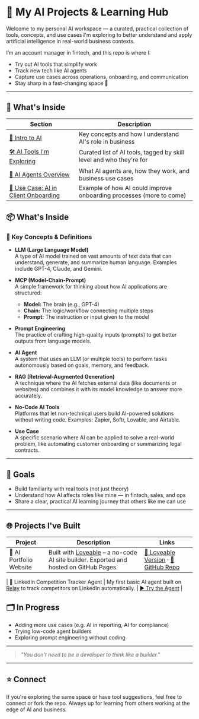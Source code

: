 # 🤖 My AI Projects & Learning Hub

Welcome to my personal AI workspace — a curated, practical collection of tools, concepts, and use cases I'm exploring to better understand and apply artificial intelligence in real-world business contexts.

I’m an account manager in fintech, and this repo is where I:
- Try out AI tools that simplify work
- Track new tech like AI agents
- Capture use cases across operations, onboarding, and communication
- Stay sharp in a fast-changing space 🚀

---

## 📁 What's Inside

| Section | Description |
|--------|-------------|
| [🧠 Intro to AI](./intro-to-ai.md) | Key concepts and how I understand AI's role in business |
| [🛠️ AI Tools I'm Exploring](./ai-tools.md) | Curated list of AI tools, tagged by skill level and who they're for |
| [🤖 AI Agents Overview](./ai-agents.md) | What AI agents are, how they work, and business use cases |
| [📂 Use Case: AI in Client Onboarding](./ai-in-client-onboarding.md) | Example of how AI could improve onboarding processes (more to come) |

## 📦 What's Inside

### 🧠 Key Concepts & Definitions

- **LLM (Large Language Model)**  
  A type of AI model trained on vast amounts of text data that can understand, generate, and summarize human language. Examples include GPT-4, Claude, and Gemini.

- **MCP (Model-Chain-Prompt)**  
  A simple framework for thinking about how AI applications are structured:  
  - **Model:** The brain (e.g., GPT-4)  
  - **Chain:** The logic/workflow connecting multiple steps  
  - **Prompt:** The instruction or input given to the model

- **Prompt Engineering**  
  The practice of crafting high-quality inputs (prompts) to get better outputs from language models.

- **AI Agent**  
  A system that uses an LLM (or multiple tools) to perform tasks autonomously based on goals, memory, and feedback.

- **RAG (Retrieval-Augmented Generation)**  
  A technique where the AI fetches external data (like documents or websites) and combines it with its model knowledge to answer more accurately.

- **No-Code AI Tools**  
  Platforms that let non-technical users build AI-powered solutions without writing code. Examples: Zapier, Softr, Lovable, and Airtable.

- **Use Case**  
  A specific scenario where AI can be applied to solve a real-world problem, like automating customer onboarding or summarizing legal contracts.

---



## 🎯 Goals

- Build familiarity with real tools (not just theory)
- Understand how AI affects roles like mine — in fintech, sales, and ops
- Share a clear, practical AI learning journey that others like me can use

---
## 🌐 Projects I've Built

| Project | Description | Links |
|---------|-------------|-------|
| 💜 AI Portfolio Website | Built with [Loveable](https://lovelace.studio/) – a no-code AI site builder. Exported and hosted on GitHub Pages. | [🔗 Loveable Version](https://quarterlife-life-compass.lovable.app/) · [📁 GitHub Repo](https://github.com/kkeerthana-23/quarterlife-life-compass) |

| 🤖 LinkedIn Competition Tracker Agent | My first basic AI agent built on [Relay](https://www.relay.app/) to track competitors on LinkedIn automatically. | [▶️ Try the Agent](https://run.relay.app/shared/linkedin-competition-tracker-j6sK1Wj6ucci) |




## 🗂️ In Progress

- Adding more use cases (e.g. AI in reporting, AI for compliance)
- Trying low-code agent builders
- Exploring prompt engineering without coding

---

> _"You don’t need to be a developer to think like a builder."_

---

## ⭐️ Connect

If you're exploring the same space or have tool suggestions, feel free to connect or fork the repo. Always up for learning from others working at the edge of AI and business.

